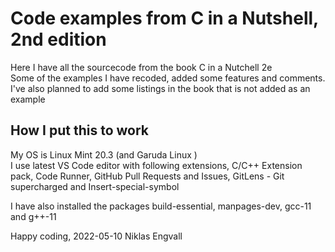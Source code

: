 # Code examples from C in a Nutshell, 2nd edition

Here I have all the sourcecode from the book C in a Nutchell 2e  
Some of the examples I have recoded, added some features and comments.
I've also planned to add some listings in the book that is not added as an example 
## How I put this to work
My OS is Linux Mint 20.3 (and Garuda Linux )  
I use latest VS Code editor with following extensions, C/C++ Extension pack, Code Runner, GitHub Pull Requests and Issues, GitLens - Git supercharged and Insert-special-symbol  

I have also installed the packages build-essential, manpages-dev, gcc-11 and g++-11  


Happy coding, 2022-05-10
Niklas Engvall
